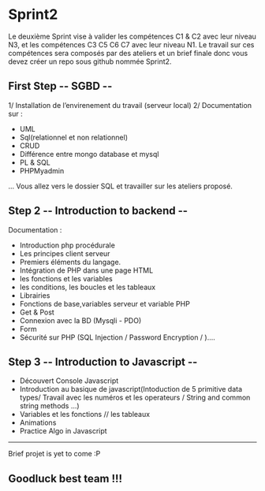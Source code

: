 # Sprint2

Le deuxième Sprint vise à valider les compétences C1 & C2 avec leur niveau N3, et les compétences C3 C5 C6 C7 avec leur niveau N1.
Le travail sur ces compétences sera composés par des ateliers et un brief finale donc vous devez créer un repo sous github nommée Sprint2.

## First Step -- SGBD --
1/ Installation de l’envirenement du travail (serveur local) 
2/ Documentation sur : 
- UML
- Sql(relationnel et non relationnel) 
- CRUD 
- Différence entre mongo database et mysql
- PL & SQL
- PHPMyadmin

...
Vous allez vers le dossier SQL et travailler sur les ateliers proposé.

## Step 2 -- Introduction to backend --
Documentation :
- Introduction php procédurale
- Les principes client serveur
- Premiers éléments du langage.
- Intégration de PHP dans une page HTML
- les fonctions et les variables
- les conditions, les boucles et les tableaux
- Librairies
- Fonctions de base,variables serveur et variable PHP
- Get & Post
- Connexion avec la BD (Mysqli - PDO)
- Form
- Sécurité sur PHP (SQL Injection / Password Encryption / )....

## Step 3 -- Introduction to Javascript --
- Découvert Console Javascript
- Introduction au basique de javascript(Intoduction de 5 primitive data types/ Travail avec les numéros et les operateurs / String and common string methods ...)
- Variables et les fonctions // les tableaux 
- Animations
- Practice Algo in Javascript



------------------------------------------------------------------------------------------
Brief projet is yet to come :P
## Goodluck best team !!!

